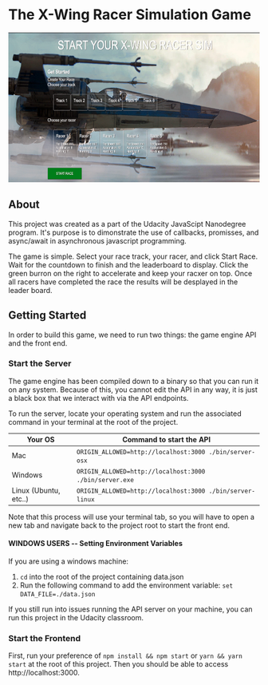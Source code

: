 # The X-Wing Racer Simulation Game

<img src="./src/client/assets/images/game.png" alt="screenshot of game" height=300px>

## About

This project was created as a part of the Udacity JavaScipt Nanodegree program.  It's purpose is to dimonstrate the use of callbacks, promisses, and async/await in asynchronous javascript programming.

The game is simple.  Select your race track, your racer, and click Start Race.  Wait for the countdown to finish and the leaderboard to display.  Click the green burron on the right to accelerate and keep your racxer on top.  Once all racers have completed the race the results will be desplayed in the leader board. 

## Getting Started

In order to build this game, we need to run two things: the game engine API and the front end.

### Start the Server

The game engine has been compiled down to a binary so that you can run it on any system. Because of this, you cannot edit the API in any way, it is just a black box that we interact with via the API endpoints.

To run the server, locate your operating system and run the associated command in your terminal at the root of the project.

| Your OS               | Command to start the API                                  |
| --------------------- | --------------------------------------------------------- |
| Mac                   | `ORIGIN_ALLOWED=http://localhost:3000 ./bin/server-osx`   |
| Windows               | `ORIGIN_ALLOWED=http://localhost:3000 ./bin/server.exe`   |
| Linux (Ubuntu, etc..) | `ORIGIN_ALLOWED=http://localhost:3000 ./bin/server-linux` |

Note that this process will use your terminal tab, so you will have to open a new tab and navigate back to the project root to start the front end.

#### WINDOWS USERS -- Setting Environment Variables
If you are using a windows machine:
1. `cd` into the root of the project containing data.json 
2. Run the following command to add the environment variable:
```set DATA_FILE=./data.json```

If you still run into issues running the API server on your machine, you can run this project in the Udacity classroom.


### Start the Frontend

First, run your preference of `npm install && npm start` or `yarn && yarn start` at the root of this project. Then you should be able to access http://localhost:3000.
